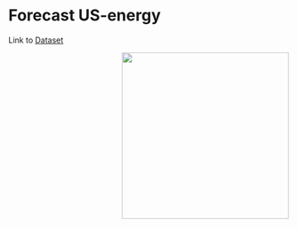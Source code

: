 # Forecast US-energy

Link to [Dataset](https://www.kaggle.com/datasets/anshbisarya/us-energy)

<img src='https://github.com/dani-ctes/Machine_Learning/blob/main/Forecast_US-energy/image.jpg' width='300' align='right'>

